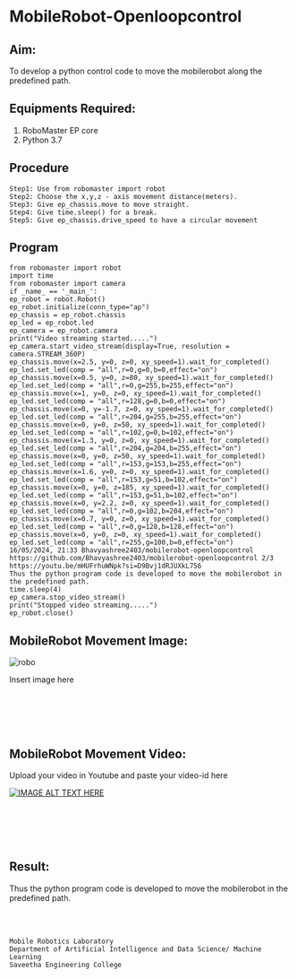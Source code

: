 # MobileRobot-Openloopcontrol
## Aim:

To develop a python control code to move the mobilerobot along the predefined path.

## Equipments Required:
1. RoboMaster EP core
2. Python 3.7

## Procedure
```
Step1: Use from robomaster import robot
Step2: Choose the x,y,z - axis movement distance(meters).
Step3: Give ep_chassis.move to move straight.
Step4: Give time.sleep() for a break.
Step5: Give ep_chassis.drive_speed to have a circular movement
```
## Program
```
from robomaster import robot
import time
from robomaster import camera
if _name_ == '_main_':
ep_robot = robot.Robot()
ep_robot.initialize(conn_type="ap")
ep_chassis = ep_robot.chassis
ep_led = ep_robot.led
ep_camera = ep_robot.camera
print("Video streaming started.....")
ep_camera.start_video_stream(display=True, resolution = camera.STREAM_360P)
ep_chassis.move(x=2.5, y=0, z=0, xy_speed=1).wait_for_completed()
ep_led.set_led(comp = "all",r=0,g=0,b=0,effect="on")
ep_chassis.move(x=0.5, y=0, z=80, xy_speed=1).wait_for_completed()
ep_led.set_led(comp = "all",r=0,g=255,b=255,effect="on")
ep_chassis.move(x=1, y=0, z=0, xy_speed=1).wait_for_completed()
ep_led.set_led(comp = "all",r=128,g=0,b=0,effect="on")
ep_chassis.move(x=0, y=-1.7, z=0, xy_speed=1).wait_for_completed()
ep_led.set_led(comp = "all",r=204,g=255,b=255,effect="on")
ep_chassis.move(x=0, y=0, z=50, xy_speed=1).wait_for_completed()
ep_led.set_led(comp = "all",r=102,g=0,b=102,effect="on")
ep_chassis.move(x=1.3, y=0, z=0, xy_speed=1).wait_for_completed()
ep_led.set_led(comp = "all",r=204,g=204,b=255,effect="on")
ep_chassis.move(x=0, y=0, z=50, xy_speed=1).wait_for_completed()
ep_led.set_led(comp = "all",r=153,g=153,b=255,effect="on")
ep_chassis.move(x=1.6, y=0, z=0, xy_speed=1).wait_for_completed()
ep_led.set_led(comp = "all",r=153,g=51,b=102,effect="on")
ep_chassis.move(x=0, y=0, z=185, xy_speed=1).wait_for_completed()
ep_led.set_led(comp = "all",r=153,g=51,b=102,effect="on")
ep_chassis.move(x=0, y=2.2, z=0, xy_speed=1).wait_for_completed()
ep_led.set_led(comp = "all",r=0,g=102,b=204,effect="on")
ep_chassis.move(x=0.7, y=0, z=0, xy_speed=1).wait_for_completed()
ep_led.set_led(comp = "all",r=0,g=128,b=128,effect="on")
ep_chassis.move(x=0, y=0, z=0, xy_speed=1).wait_for_completed()
ep_led.set_led(comp = "all",r=255,g=100,b=0,effect="on")
16/05/2024, 21:33 Bhavyashree2403/mobilerobot-openloopcontrol
https://github.com/Bhavyashree2403/mobilerobot-openloopcontrol 2/3
https://youtu.be/mHUFrhuWNpk?si=D9Bvj1dRJUXkL756
Thus the python program code is developed to move the mobilerobot in the predefined path.
time.sleep(4)
ep_camera.stop_video_stream()
print("Stopped video streaming.....")
ep_robot.close()

```

## MobileRobot Movement Image:

![robo](./img/robomaster.png)

Insert image here


<br/>
<br/>
<br/>
<br/>

## MobileRobot Movement Video:

Upload your video in Youtube and paste your video-id here

[![IMAGE ALT TEXT HERE](https://img.youtube.com/vi/YOUTUBE_VIDEO_ID_HERE/0.jpg)](https://www.youtube.com/watch?v=YOUTUBE_VIDEO_ID_HERE)

<br/>
<br/>
<br/>
<br/>

## Result:
Thus the python program code is developed to move the mobilerobot in the predefined path.


<br/>
<br/>

```
Mobile Robotics Laboratory
Department of Artificial Intelligence and Data Science/ Machine Learning
Saveetha Engineering College
```
